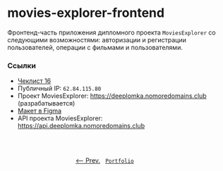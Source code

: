 # movies-explorer-frontend
Фронтенд-часть приложения дипломного проекта `MoviesExplorer` со следующими возможностями: авторизации и регистрации пользователей, операции с фильмами и пользователями.

### Ссылки

- [Чеклист 16](https://code.s3.yandex.net/web-developer/static/new-program/web-diploma-criteria-2.0/index.html)
- Публичный IP: `62.84.115.80`
- Проект MoviesExplorer: https://deeplomka.nomoredomains.club (разрабатывается)
- [Макет в Figma](Diploma%20(Copy).fig)
- API проекта MoviesExplorer: https://api.deeplomka.nomoredomains.club

<br />
<br />

<p align="center">
  <a href="https://github.com/artginzburg/movies-explorer-api"><-- Prev.</a>
  &nbsp;
  <code><a href="https://github.com/artginzburg/yandex.praktikum-portfolio">Portfolio</a></code>
  &nbsp;
  <a>&nbsp;&nbsp;&nbsp;&nbsp;&nbsp;&nbsp;&nbsp;&nbsp;&nbsp;&nbsp;&nbsp;&nbsp;&nbsp;</a>
</p>